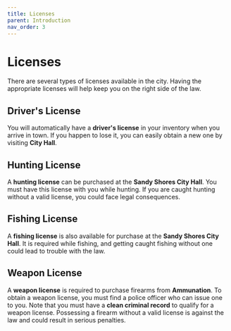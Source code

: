 ```yaml
---
title: Licenses
parent: Introduction
nav_order: 3
---
```


# Licenses

There are several types of licenses available in the city. Having the appropriate licenses will help keep you on the right side of the law.

## Driver's License

You will automatically have a **driver's license** in your inventory when you arrive in town. If you happen to lose it, you can easily obtain a new one by visiting **City Hall**.

## Hunting License

A **hunting license** can be purchased at the **Sandy Shores City Hall**. You must have this license with you while hunting. If you are caught hunting without a valid license, you could face legal consequences.

## Fishing License

A **fishing license** is also available for purchase at the **Sandy Shores City Hall**. It is required while fishing, and getting caught fishing without one could lead to trouble with the law.

## Weapon License

A **weapon license** is required to purchase firearms from **Ammunation**. To obtain a weapon license, you must find a police officer who can issue one to you. Note that you must have a **clean criminal record** to qualify for a weapon license. Possessing a firearm without a valid license is against the law and could result in serious penalties.
